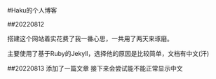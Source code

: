 #Haku的个人博客

##20220812

搭建这个网站着实花费了我一番心思，一共用了两天来琢磨。

主要使用了基于Ruby的Jekyll，选择他的原因是比较简单，文档有中文(汗)

##20220813
添加了一篇文章
接下来会尝试能不能正常显示中文